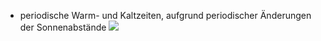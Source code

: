 - periodische Warm- und Kaltzeiten, aufgrund periodischer Änderungen der Sonnenabstände
![](Pasted%20image%2020241108093930.png)

